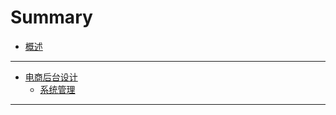 # Summary

* [概述](README.md)

---

* [电商后台设计](e_commerce/README.md)
	* [系统管理](e_commerce/SYS.md)

---
